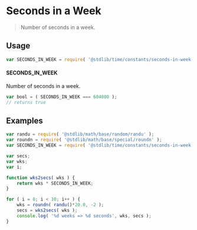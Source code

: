 # Seconds in a Week

> Number of seconds in a week.

<section class="usage">

## Usage

``` javascript
var SECONDS_IN_WEEK = require( '@stdlib/time/constants/seconds-in-week' );
```

#### SECONDS_IN_WEEK

Number of seconds in a week.

``` javascript
var bool = ( SECONDS_IN_WEEK === 604800 );
// returns true
```

</section>

<!-- /.usage -->


<section class="examples">

## Examples

``` javascript
var randu = require( '@stdlib/math/base/random/randu' );
var roundn = require( '@stdlib/math/base/special/roundn' );
var SECONDS_IN_WEEK = require( '@stdlib/time/constants/seconds-in-week' );

var secs;
var wks;
var i;

function wks2secs( wks ) {
    return wks * SECONDS_IN_WEEK;
}

for ( i = 0; i < 10; i++ ) {
    wks = roundn( randu()*20.0, -2 );
    secs = wks2secs( wks );
    console.log( '%d weeks => %d seconds', wks, secs );
}
```

</section>

<!-- /.examples -->


<section class="links">

</section>

<!-- /.links -->
